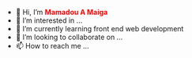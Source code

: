 - 👋 Hi, I’m <strong style="color: red;">Mamadou A Maiga</strong>
- 👀 I’m interested in ...
- 🌱 I’m currently learning front end web development
- 💞️ I’m looking to collaborate on ...
- 📫 How to reach me ...

<!---
M2AML/M2AML is a ✨ special ✨ repository because its `README.md` (this file) appears on your GitHub profile.
You can click the Preview link to take a look at your changes.
--->
